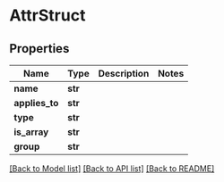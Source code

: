 # AttrStruct

## Properties
Name | Type | Description | Notes
------------ | ------------- | ------------- | -------------
**name** | **str** |  | 
**applies_to** | **str** |  | 
**type** | **str** |  | 
**is_array** | **str** |  | 
**group** | **str** |  | 

[[Back to Model list]](../README.md#documentation-for-models) [[Back to API list]](../README.md#documentation-for-api-endpoints) [[Back to README]](../README.md)

